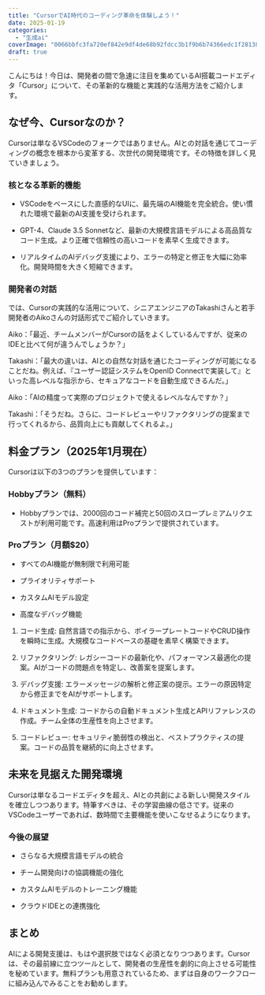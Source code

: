 ```yaml
---
title: "CursorでAI時代のコーディング革命を体験しよう！"
date: 2025-01-19
categories: 
  - "生成ai"
coverImage: "0066bbfc3fa720ef842e9df4de68b92fdcc3b1f9b6b74366edc1f28138e8cd69.png"
draft: true
---
```


こんにちは！今日は、開発者の間で急速に注目を集めているAI搭載コードエディタ「Cursor」について、その革新的な機能と実践的な活用方法をご紹介します。

## なぜ今、Cursorなのか？

Cursorは単なるVSCodeのフォークではありません。AIとの対話を通じてコーディングの概念を根本から変革する、次世代の開発環境です。その特徴を詳しく見ていきましょう。

### 核となる革新的機能

- VSCodeをベースにした直感的なUIに、最先端のAI機能を完全統合。使い慣れた環境で最新のAI支援を受けられます。

- GPT-4、Claude 3.5 Sonnetなど、最新の大規模言語モデルによる高品質なコード生成。より正確で信頼性の高いコードを素早く生成できます。

- リアルタイムのAIデバッグ支援により、エラーの特定と修正を大幅に効率化。開発時間を大きく短縮できます。

### 開発者の対話

では、Cursorの実践的な活用について、シニアエンジニアのTakashiさんと若手開発者のAikoさんの対話形式でご紹介していきます。

Aiko：「最近、チームメンバーがCursorの話をよくしているんですが、従来のIDEと比べて何が違うんでしょうか？」

Takashi：「最大の違いは、AIとの自然な対話を通じたコーディングが可能になることだね。例えば、『ユーザー認証システムをOpenID Connectで実装して』といった高レベルな指示から、セキュアなコードを自動生成できるんだ。」

Aiko：「AIの精度って実際のプロジェクトで使えるレベルなんですか？」

Takashi：「そうだね。さらに、コードレビューやリファクタリングの提案まで行ってくれるから、品質向上にも貢献してくれるよ。」

## 料金プラン（2025年1月現在）

Cursorは以下の3つのプランを提供しています：

### Hobbyプラン（無料）

- Hobbyプランでは、2000回のコード補完と50回のスロープレミアムリクエストが利用可能です。高速利用はProプランで提供されています。

### Proプラン（月額$20）

- すべてのAI機能が無制限で利用可能

- プライオリティサポート

- カスタムAIモデル設定

- 高度なデバッグ機能

1. コード生成: 自然言語での指示から、ボイラープレートコードやCRUD操作を瞬時に生成。大規模なコードベースの基礎を素早く構築できます。

3. リファクタリング: レガシーコードの最新化や、パフォーマンス最適化の提案。AIがコードの問題点を特定し、改善案を提案します。

5. デバッグ支援: エラーメッセージの解析と修正案の提示。エラーの原因特定から修正までをAIがサポートします。

7. ドキュメント生成: コードからの自動ドキュメント生成とAPIリファレンスの作成。チーム全体の生産性を向上させます。

9. コードレビュー: セキュリティ脆弱性の検出と、ベストプラクティスの提案。コードの品質を継続的に向上させます。

## 未来を見据えた開発環境

Cursorは単なるコードエディタを超え、AIとの共創による新しい開発スタイルを確立しつつあります。特筆すべきは、その学習曲線の低さです。従来のVSCodeユーザーであれば、数時間で主要機能を使いこなせるようになります。

### 今後の展望

- さらなる大規模言語モデルの統合

- チーム開発向けの協調機能の強化

- カスタムAIモデルのトレーニング機能

- クラウドIDEとの連携強化

## まとめ

AIによる開発支援は、もはや選択肢ではなく必須となりつつあります。Cursorは、その最前線に立つツールとして、開発者の生産性を劇的に向上させる可能性を秘めています。無料プランも用意されているため、まずは自身のワークフローに組み込んでみることをお勧めします。
